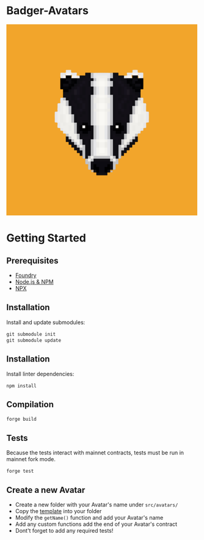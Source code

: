# Badger-Avatars
![](./docs/images/badger_logo.png)

# Getting Started

## Prerequisites

- [Foundry](https://github.com/gakonst/foundry)
- [Node.js & NPM](https://nodejs.org/en/)
- [NPX](https://www.npmjs.com/package/npx)

## Installation

Install and update submodules:

```console
git submodule init
git submodule update
```

## Installation

Install linter dependencies:

```console
npm install
```

## Compilation

```
forge build
```

## Tests

Because the tests interact with mainnet contracts, tests must be run in mainnet fork mode.

```
forge test
```

## Create a new Avatar
- Create a new folder with your Avatar's name under `src/avatars/`
- Copy the [template](./src/avatars/template/Avatar.sol) into your folder
- Modify the `getName()` function and add your Avatar's name
- Add any custom functions add the end of your Avatar's contract
- Dont't forget to add any required tests!